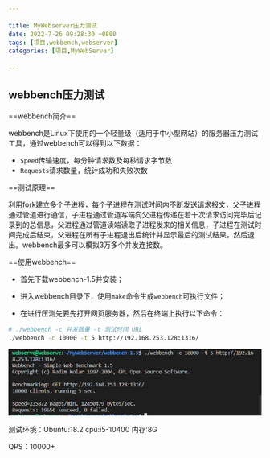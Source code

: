 ```yaml
---

title: MyWebserver压力测试
date: 2022-7-26 09:28:30 +0800
tags: [项目,webbench,webserver]
categories: [项目,MyWebServer]

---
```


## webbench压力测试

==webbench简介==

webbench是Linux下使用的一个轻量级（适用于中小型网站）的服务器压力测试工具，通过webbench可以得到以下数据：

* `Speed`传输速度，每分钟请求数及每秒请求字节数
* `Requests`请求数量，统计成功和失败次数

==测试原理==

利用fork建立多个子进程，每个子进程在测试时间内不断发送请求报文，父子进程通过管道进行通信，子进程通过管道写端向父进程传递在若干次请求访问完毕后记录到的总信息，父进程通过管道读端读取子进程发来的相关信息，子进程在测试时间完成后结束，父进程在所有子进程退出后统计并显示最后的测试结果，然后退出。webbench最多可以模拟3万多个并发连接数。

==使用webbench==

* 首先下载webbench-1.5并安装；

* 进入webbench目录下，使用`make`命令生成`webbench`可执行文件；

* 在进行压测先要先打开网页服务器，然后在终端上执行以下命令：

```bash
# ./webbench -c 并发数量 -t 测试时间 URL
./webbench -c 10000 -t 5 http://192.168.253.128:1316/
```

![压测](../assets/images/webserver-webbench.png)

测试环境：Ubuntu:18.2 cpu:i5-10400 内存:8G

QPS：10000+

